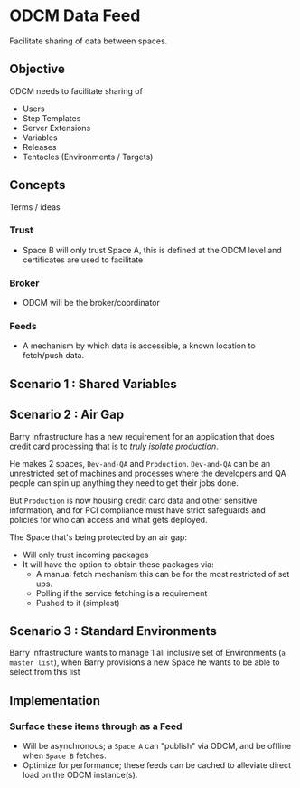 # ODCM Data Feed

Facilitate sharing of data between spaces.

## Objective

ODCM needs to facilitate sharing of
 - Users
 - Step Templates
 - Server Extensions
 - Variables
 - Releases
 - Tentacles (Environments / Targets)

## Concepts

Terms / ideas

### Trust

 - Space B will only trust Space A, this is defined at the ODCM level and certificates are used to facilitate

### Broker

 - ODCM will be the broker/coordinator

### Feeds

 - A mechanism by which data is accessible, a known location to fetch/push data.


## Scenario 1 : Shared Variables



## Scenario 2 : Air Gap

Barry Infrastructure has a new requirement for an application that does credit card processing that is to *truly isolate production*.

He makes 2 spaces, `Dev-and-QA` and `Production`. `Dev-and-QA` can be an unrestricted set of machines and processes where the developers and QA people can spin up anything they need to get their jobs done.

But `Production` is now housing credit card data and other sensitive information, and for PCI compliance must have strict safeguards and policies for who can access and what gets deployed.

The Space that's being protected by an air gap:
 - Will only trust incoming packages
 - It will have the option to obtain these packages via:
   - A manual fetch mechanism this can be for the most restricted of set ups.
   - Polling if the service fetching is a requirement
   - Pushed to it (simplest)

## Scenario 3 : Standard Environments

Barry Infrastructure wants to manage 1 all inclusive set of Environments (`a master list`), when Barry provisions a new Space he wants to be able to select from this list


## Implementation

### Surface these items through as a Feed
 - Will be asynchronous; a `Space A` can "publish" via ODCM, and be offline when `Space B` fetches.
 - Optimize for performance; these feeds can be cached to alleviate direct load on the ODCM instance(s).
